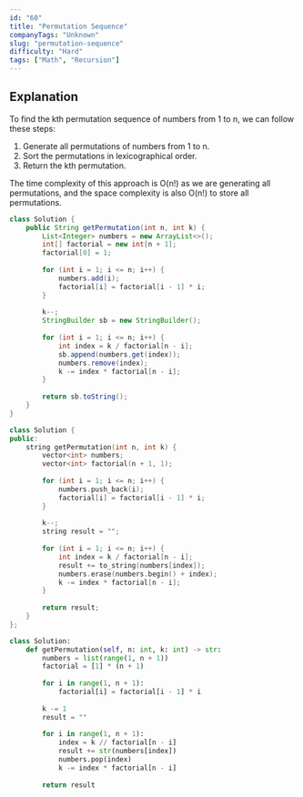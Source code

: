 ```yaml
---
id: "60"
title: "Permutation Sequence"
companyTags: "Unknown"
slug: "permutation-sequence"
difficulty: "Hard"
tags: ["Math", "Recursion"]
---
```


## Explanation
To find the kth permutation sequence of numbers from 1 to n, we can follow these steps:
1. Generate all permutations of numbers from 1 to n.
2. Sort the permutations in lexicographical order.
3. Return the kth permutation.

The time complexity of this approach is O(n!) as we are generating all permutations, and the space complexity is also O(n!) to store all permutations.
```java
class Solution {
    public String getPermutation(int n, int k) {
        List<Integer> numbers = new ArrayList<>();
        int[] factorial = new int[n + 1];
        factorial[0] = 1;
        
        for (int i = 1; i <= n; i++) {
            numbers.add(i);
            factorial[i] = factorial[i - 1] * i;
        }
        
        k--;
        StringBuilder sb = new StringBuilder();
        
        for (int i = 1; i <= n; i++) {
            int index = k / factorial[n - i];
            sb.append(numbers.get(index));
            numbers.remove(index);
            k -= index * factorial[n - i];
        }
        
        return sb.toString();
    }
}
```

```cpp
class Solution {
public:
    string getPermutation(int n, int k) {
        vector<int> numbers;
        vector<int> factorial(n + 1, 1);
        
        for (int i = 1; i <= n; i++) {
            numbers.push_back(i);
            factorial[i] = factorial[i - 1] * i;
        }
        
        k--;
        string result = "";
        
        for (int i = 1; i <= n; i++) {
            int index = k / factorial[n - i];
            result += to_string(numbers[index]);
            numbers.erase(numbers.begin() + index);
            k -= index * factorial[n - i];
        }
        
        return result;
    }
};
```

```python
class Solution:
    def getPermutation(self, n: int, k: int) -> str:
        numbers = list(range(1, n + 1))
        factorial = [1] * (n + 1)
        
        for i in range(1, n + 1):
            factorial[i] = factorial[i - 1] * i
        
        k -= 1
        result = ""
        
        for i in range(1, n + 1):
            index = k // factorial[n - i]
            result += str(numbers[index])
            numbers.pop(index)
            k -= index * factorial[n - i]
        
        return result
```